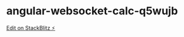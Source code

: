 # angular-websocket-calc-q5wujb

[Edit on StackBlitz ⚡️](https://stackblitz.com/edit/angular-websocket-calc-q5wujb)